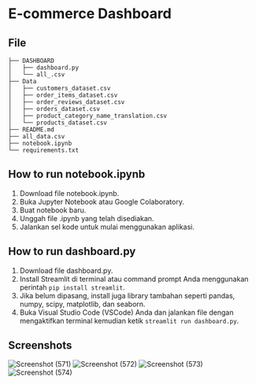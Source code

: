# E-commerce Dashboard

## File
```
├── DASHBOARD
│   ├── dashboard.py
│   └── all_.csv
├── Data
│   ├── customers_dataset.csv
│   ├── order_items_dataset.csv
│   ├── order_reviews_dataset.csv
│   ├── orders_dataset.csv
│   ├── product_category_name_translation.csv
│   └── products_dataset.csv
├── README.md
├── all_data.csv
├── notebook.ipynb
└── requirements.txt
```

## How to run notebook.ipynb

1. Download file notebook.ipynb.
2. Buka Jupyter Notebook atau Google Colaboratory.
3. Buat notebook baru.
4. Unggah file .ipynb yang telah disediakan.
5. Jalankan sel kode untuk mulai menggunakan aplikasi.

## How to run dashboard.py
1. Download file dashboard.py.
2. Install Streamlit di terminal atau command prompt Anda menggunakan perintah `pip install streamlit`.
3. Jika belum dipasang, install juga library tambahan seperti pandas, numpy, scipy, matplotlib, dan seaborn.
4. Buka Visual Studio Code (VSCode) Anda dan jalankan file dengan mengaktifkan terminal kemudian ketik  `streamlit run dashboard.py`.

## Screenshots
![Screenshot (571)](https://github.com/user-attachments/assets/3a4ac79e-53a9-4c9b-96ef-56c4570b99bc)
![Screenshot (572)](https://github.com/user-attachments/assets/dcda5f66-3414-446a-8448-b30ee73b8c9e)
![Screenshot (573)](https://github.com/user-attachments/assets/0ab46e88-83b2-48d4-bdcd-5ee779f548d7)
![Screenshot (574)](https://github.com/user-attachments/assets/cf221ed3-4c34-4861-b2ea-45245656066d)
